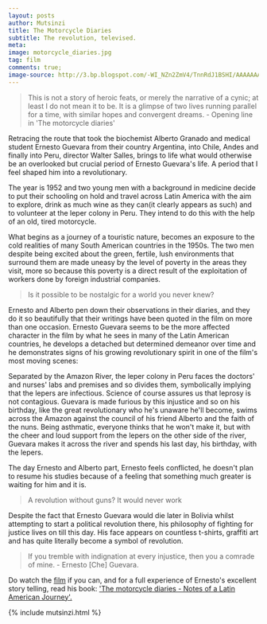 ```yaml
---
layout: posts
author: Mutsinzi
title: The Motorcycle Diaries
subtitle: The revolution, televised.
meta:
image: motorcycle_diaries.jpg
tag: film
comments: true;
image-source: http://3.bp.blogspot.com/-WI_NZn2ZmV4/TnnRdJ1BSHI/AAAAAAAAAHY/LP2zQm8zpG0/s1600/motorcycle_diaries+b.jpg
---
```


> This is not a story of heroic feats, or merely the narrative of a cynic; at least I do not mean it to be. It is a glimpse of two lives running parallel for a time, with similar hopes and convergent dreams. - Opening line in 'The motorcycle diaries'


Retracing the route that took the biochemist Alberto Granado and medical student Ernesto Guevara from their country Argentina, into Chile, Andes and finally into Peru, director Walter Salles, brings to life what would otherwise be an overlooked but crucial period of Ernesto Guevara's life. A period that I feel shaped him into a revolutionary.

The year is 1952 and two young men with a background in medicine decide to put their schooling on hold and travel across Latin America with the aim to explore, drink as much wine as they can(it clearly appears as such) and to volunteer at the leper colony in Peru. They intend to do this with the help of an old, tired motorcycle.

What begins as a journey of a touristic nature, becomes an exposure to the cold realities of many South American countries in the 1950s. The two men despite being excited about the green, fertile, lush environments that surround them are made uneasy by the level of poverty in the areas they visit, more so because this poverty is a direct result of the exploitation of workers done by foreign industrial companies.

> Is it possible to be nostalgic for a world you never knew?

Ernesto and Alberto pen down their observations in their diaries, and they do it so beautifully that their writings have been quoted in the film on more than one occasion. Ernesto Guevara seems to be the more affected character in the film by what he sees in many of the Latin American countries, he develops a detached but determined demeanor over time and he demonstrates signs of his growing revolutionary spirit in one of the film's most moving scenes:

Separated by the Amazon River, the leper colony in Peru faces the doctors' and nurses' labs and premises and so divides them, symbolically implying that the lepers are infectious. Science of course assures us that leprosy is not contagious. Guevara is made furious by this injustice and so on his birthday, like the great revolutionary who he's unaware he'll become, swims across the Amazon against the council of his friend Alberto and the faith of the nuns. Being asthmatic, everyone thinks that he won't make it, but with the cheer and loud support from the lepers on the other side of the river, Guevara makes it across the river and spends his last day, his birthday, with the lepers.

The day Ernesto and Alberto part, Ernesto feels conflicted, he doesn't plan to resume his studies because of a feeling that something much greater is waiting for him and it is.

> A revolution without guns? It would never work

Despite the fact that Ernesto Guevara would die later in Bolivia whilst attempting to start a political revolution there, his philosophy of fighting for justice lives on till this day. His face appears on countless t-shirts, graffiti art and has quite literally become a symbol of revolution.

> If you tremble with indignation at every injustice, then you a comrade of mine. - Ernesto [Che] Guevara.

Do watch the <a  href="https://www.amazon.com/gp/product/B005KGPO7I/ref=as_li_tl?ie=UTF8&camp=1789&creative=9325&creativeASIN=B005KGPO7I&linkCode=as2&tag=mellowviews-20&linkId=04599d1a28812a5dfa73d6d24ff6ba10" target="_blank">film</a> if you can, and for a full experience of Ernesto's excellent story telling, read his book: <a  href="https://www.amazon.com/gp/product/1876175702/ref=as_li_tl?ie=UTF8&camp=1789&creative=9325&creativeASIN=1876175702&linkCode=as2&tag=mellowviews-20&linkId=8a95f3b80c0d2bf77e79f75be7080d52" target="_blank">'The motorcycle diaries - Notes of a Latin American Journey'.</a>

{% include mutsinzi.html %}
